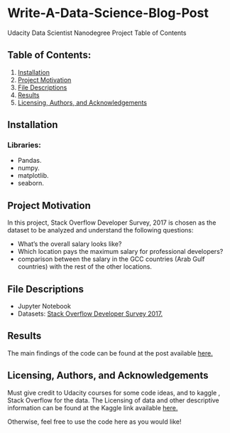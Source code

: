 # Write-A-Data-Science-Blog-Post
Udacity Data Scientist Nanodegree Project
Table of Contents
## Table of Contents:
1. [Installation](#first) 
2. [Project Motivation](#s)
3. [File Descriptions](#3)
4. [Results](#4)
5. [Licensing, Authors, and Acknowledgements](#5)

## Installation <a class="anchor" id="first"></a>
### Libraries:
*	Pandas.
*	numpy.
*	matplotlib.
*	seaborn.
## Project Motivation <a class="anchor" id="s"></a>
In this project, Stack Overflow Developer Survey, 2017 is chosen as the dataset to be analyzed and understand the following questions:
*	What’s the overall salary looks like?
*	Which location pays the maximum salary for professional developers?
*	comparison between the salary in the GCC countries (Arab Gulf countries) with the rest of the other locations.
## File Descriptions <a class="anchor" id="3"></a>
*	Jupyter Notebook
*	Datasets: <a href="www.kaggle.com/stackoverflow/so-survey-2017/data">Stack Overflow Developer Survey 2017.</a>
## Results <a class="anchor" id="4"></a>
The main findings of the code can be found at the post available <a href="https://medium.com/@sarahalkohadir/salary-based-on-location-653b1a025b5f">here.</a>
## Licensing, Authors, and Acknowledgements <a class="anchor" id="5"></a>
Must give credit to Udacity courses for some code ideas, and to kaggle , Stack Overflow for the data. The Licensing of data and other descriptive information can be found at the Kaggle link available <a href="https://www.kaggle.com/">here.</a>

Otherwise, feel free to use the code here as you would like!
